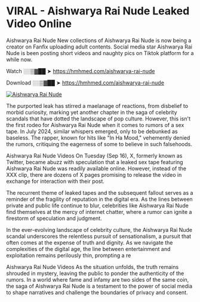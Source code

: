 # VIRAL - Aishwarya Rai Nude Leaked Video Online

Aishwarya Rai Nude New collections of Aishwarya Rai Nude is now being a creator on Fanfix uploading adult contents. Social media star Aishwarya Rai Nude is been posting short videos and naughty pics on Tiktok platform for a while now.

Watch ░░▒▓██ ➤ https://hmhmed.com/aishwarya-rai-nude

Download ░░▒▓██ ➤ https://hmhmed.com/aishwarya-rai-nude

[![Aishwarya Rai Nude](https://i.imgur.com/dJHk4Zq.gif)](https://hmhmed.com/aishwarya-rai-nude)

The purported leak has stirred a maelanage of reactions, from disbelief to morbid curiosity, marking yet another chapter in the saga of celebrity scandals that have dotted the landscape of pop culture. However, this isn't the first rodeo for Aishwarya Rai Nude when it comes to rumors of a sex tape. In July 2024, similar whispers emerged, only to be debunked as baseless. The rapper, known for hits like "In Ha Mood," vehemently denied the rumors, critiquing the eagerness of some to believe in such falsehoods.

Aishwarya Rai Nude Videos
On Tuesday (Sep 16), X, formerly known as Twitter, became abuzz with speculation that a leaked sex tape featuring Aishwarya Rai Nude was readily available online. However, instead of the XXX clip, there are dozens of X pages promising to release the video in exchange for interaction with their post.

The recurrent theme of leaked tapes and the subsequent fallout serves as a reminder of the fragility of reputation in the digital era. As the lines between private and public life continue to blur, celebrities like Aishwarya Rai Nude find themselves at the mercy of internet chatter, where a rumor can ignite a firestorm of speculation and judgment.

In the ever-evolving landscape of celebrity culture, the Aishwarya Rai Nude scandal underscores the relentless pursuit of sensationalism, a pursuit that often comes at the expense of truth and dignity. As we navigate the complexities of the digital age, the line between entertainment and exploitation remains perilously thin, prompting a re

Aishwarya Rai Nude Videos
As the situation unfolds, the truth remains shrouded in mystery, leaving the public to ponder the authenticity of the rumors. In a world where fame and infamy are two sides of the same coin, the saga of Aishwarya Rai Nude is a testament to the power of social media to shape narratives and challenge the boundaries of privacy and consent.